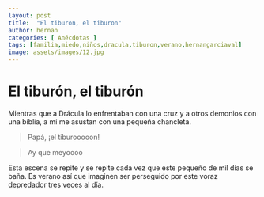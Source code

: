 ```yaml
---
layout: post
title:  "El tiburon, el tiburon"
author: hernan
categories: [ Anécdotas ]
tags: [familia,miedo,niños,dracula,tiburon,verano,hernangarciaval]
image: assets/images/12.jpg
---
```


# El tiburón, el tiburón

Mientras que a Drácula lo enfrentaban con una cruz y a otros demonios con una biblia, a mí me asustan con una pequeña chancleta. 
> Papá, ¡el tiburooooon!

>  Ay que meyoooo

Esta escena se repite y se repite cada vez que este pequeño de mil días se baña. Es verano así que imaginen ser perseguido por este voraz depredador tres veces al día. 

